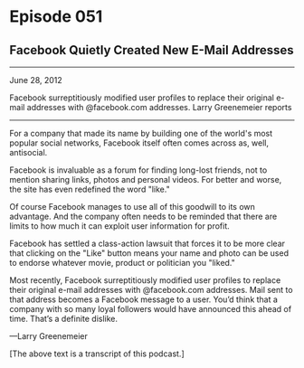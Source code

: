 # Episode 051

## Facebook Quietly Created New E-Mail Addresses

---

June 28, 2012

Facebook surreptitiously modified user profiles to replace their original e-mail addresses with @facebook.com addresses. Larry Greenemeier reports

---

For a company that made its name by building one of the world's most popular social networks, Facebook itself often comes across as, well, antisocial.

Facebook is invaluable as a forum for finding long-lost friends, not to mention sharing links, photos and personal videos. For better and worse, the site has even redefined the word "like."

Of course Facebook manages to use all of this goodwill to its own advantage. And the company often needs to be reminded that there are limits to how much it can exploit user information for profit.

Facebook has settled a class-action lawsuit that forces it to be more clear that clicking on the "Like" button means your name and photo can be used to endorse whatever movie, product or politician you "liked."

Most recently, Facebook surreptitiously modified user profiles to replace their original e-mail addresses with @facebook.com addresses. Mail sent to that address becomes a Facebook message to a user. You’d think that a company with so many loyal followers would have announced this ahead of time. That’s a definite dislike.

—Larry Greenemeier

[The above text is a transcript of this podcast.]

